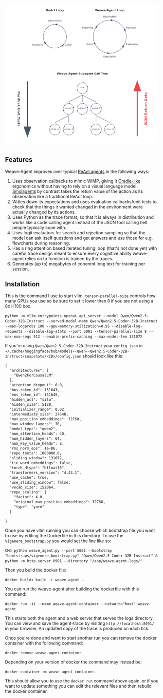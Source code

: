 ![The ReAct loop on the left is how most LLM agents are implemented, it fails because the reasoning desynchronizes from the problem state. I attempt to fix this by having the agent write down its expectations for the action and check its work with unit test callbacks.](docs/weave_agent_vs_react.png)

## Features

Weave-Agent improves over typical [ReAct agents](https://arxiv.org/abs/2210.03629)
in the following ways:

1. Uses observation callbacks to mimic WIMP, giving it
[Cradle-like](https://baai-agents.github.io/Cradle/) ergonomics without having
to rely on a visual language model. [Smolagents](https://huggingface.co/blog/smolagents)
by contrast takes the return value of the action as its observation like a traditional
ReAct loop.
2. Writes down its expectations and uses evaluation callbacks/unit tests to check
that the things it wanted changed in the environment were actually changed by
its actions.
3. Uses Python as the trace format, so that it is always in distribution and works
like a code calling agent instead of the JSON tool calling hell people typically cope with.
4. Uses logit evaluators for search and rejection sampling so that the model can
ask itself questions and get answers and use those for e.g. flowcharts during reasoning.
5. Has a ring attention based iterated tuning loop (that's not done yet) with
careful trace design meant to ensure every cognitive ability weave-agent relies
on to function is trained by the traces.
6. Generates (up to) megabytes of coherent long text for training per session.

## Installation

This is the command I use to start vllm. `tensor-parallel-size` controls how many
GPUs you use so be sure to set it lower than 8 if you are not using a 8x H100 box.

`python -m vllm.entrypoints.openai.api_server --model Qwen/Qwen2.5-Coder-32B-Instruct --served-model-name Qwen/Qwen2.5-Coder-32B-Instruct --max-logprobs 100 --gpu-memory-utilization=0.95 --disable-log-requests --disable-log-stats --port 5001 --tensor-parallel-size 8 --max-num-seqs 512 --enable-prefix-caching --max-model-len 131072`

If you're using `Qwen/Qwen2.5-Coder-32B-Instruct` your `config.json` in
`~/.cache/huggingface/hub/models--Qwen--Qwen2.5-Coder-32B-Instruct/snapshots/<ID>/config.json`
should look like this:

```
{
  "architectures": [
    "Qwen2ForCausalLM"
  ],
  "attention_dropout": 0.0,
  "bos_token_id": 151643,
  "eos_token_id": 151645,
  "hidden_act": "silu",
  "hidden_size": 5120,
  "initializer_range": 0.02,
  "intermediate_size": 27648,
  "max_position_embeddings": 32768,
  "max_window_layers": 70,
  "model_type": "qwen2",
  "num_attention_heads": 40,
  "num_hidden_layers": 64,
  "num_key_value_heads": 8,
  "rms_norm_eps": 1e-06,
  "rope_theta": 1000000.0,
  "sliding_window": 131072,
  "tie_word_embeddings": false,
  "torch_dtype": "bfloat16",
  "transformers_version": "4.43.1",
  "use_cache": true,
  "use_sliding_window": false,
  "vocab_size": 152064,
  "rope_scaling": {
    "factor": 4.0,
    "original_max_position_embeddings": 32768,
    "type": "yarn"
  }

}
```

Once you have vllm running you can choose which bootstrap file you want to use
by editing the Dockerfile in this directory. To use the `vigenere_bootstrap.py`
you would set the line like so:

`CMD python weave_agent.py --port 5001 --bootstrap "bootstraps/vigenere_bootstrap.py" "Qwen/Qwen2.5-Coder-32B-Instruct" & python -m http.server 8991 --directory "/app/weave-agent-logs/"`

Then you build the docker file:

`docker buildx build -t weave-agent .`

You can run the weave-agent after building the dockerfile with this command:

`docker run -it --name weave-agent-container --network="host" weave-agent`

This starts both the agent and a web server that serves the logs directory. You
can view and save the agent-trace by visiting `http://localhost:8991/` in your
browser. An updated copy of the trace is produced on each tick.

Once you're done and want to start another run you can remove the docker container
with the following command:

`docker remove weave-agent-container`

Depending on your version of docker the command may instead be:

`docker container rm weave-agent-container`.

This should allow you to use the `docker run` command above again, or if you want
to update something you can edit the relevant files and then rebuild the docker
container.

